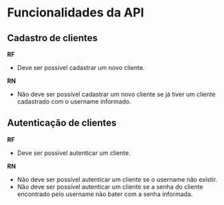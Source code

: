# Funcionalidades da API

## Cadastro de clientes

**RF**
- Deve ser possível cadastrar um novo cliente.

**RN**
- Não deve ser possível cadastrar um novo cliente se já tiver um cliente cadastrado com o username informado.


## Autenticação de clientes

**RF**
- Deve ser possível autenticar um cliente.

**RN**
- Não deve ser possível autenticar um cliente se o username não existir.
- Não deve ser possível autenticar um cliente se a senha do cliente encontrado pelo username não bater com a senha informada.